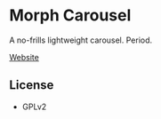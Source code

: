 # Morph Carousel

A no-frills lightweight carousel. Period.

[Website](http://kosinix.github.io/morph-carousel/)

## License

- GPLv2
